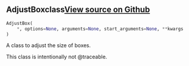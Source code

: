 ## AdjustBox<span class="tag">class</span><a class="sourcelink" href=https://github.com/fastestimator/fastestimator/blob/r1.2/fastestimator/util/latex_util.py/#L89-L94>View source on Github</a>
```python
AdjustBox(
	*, options=None, arguments=None, start_arguments=None, **kwargs
)
```
A class to adjust the size of boxes.

This class is intentionally not @traceable.

